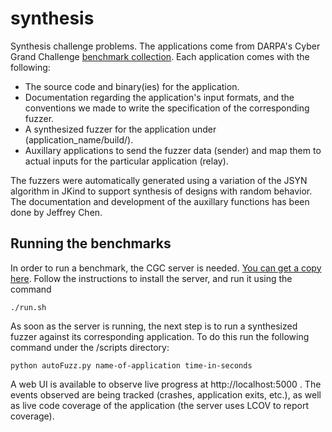 # synthesis

Synthesis challenge problems. The applications come from DARPA's Cyber Grand Challenge [benchmark collection](https://github.com/trailofbits/cb-multios). Each application comes with the following:

- The source code and binary(ies) for the application.
- Documentation regarding the application's input formats, and the conventions we made to write the specification of the corresponding fuzzer.
- A synthesized fuzzer for the application under (application_name/build/). 
- Auxillary applications to send the fuzzer data (sender) and map them to actual inputs for the particular application (relay).

The fuzzers were automatically generated using a variation of the JSYN algorithm in JKind to support synthesis of designs with random behavior. The documentation and development of the auxillary functions has been done by Jeffrey Chen.

## Running the benchmarks

In order to run a benchmark, the CGC server is needed. [You can get a copy here](https://github.com/andrewkatis/cgc-server). Follow the instructions to install the server, and run it using the command

`./run.sh`

As soon as the server is running, the next step is to run a synthesized fuzzer against its corresponding application. To do this run the following command under the /scripts directory:

`python autoFuzz.py name-of-application time-in-seconds`

A web UI is available to observe live progress at http://localhost:5000 . The events observed are being tracked (crashes, application exits, etc.), as well as live code coverage of the application (the server uses LCOV to report coverage).